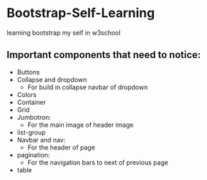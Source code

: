 # Bootstrap-Self-Learning
learning bootstrap my self in w3school
## Important components that need to notice:
- Buttons
- Collapse and dropdown
    * For build in collapse navbar of dropdown
- Colors
- Container
- Grid
- Jumbotron:
    * For the main image of header image
- list-group
- Navbar and nav:
    * For the header of page
- pagination:
    * For the navigation bars to next of previous page
- table
